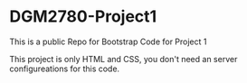 # DGM2780-Project1
This is a public Repo for Bootstrap Code for Project 1


This project is only HTML and CSS, you don't need an server configureations for this code.
